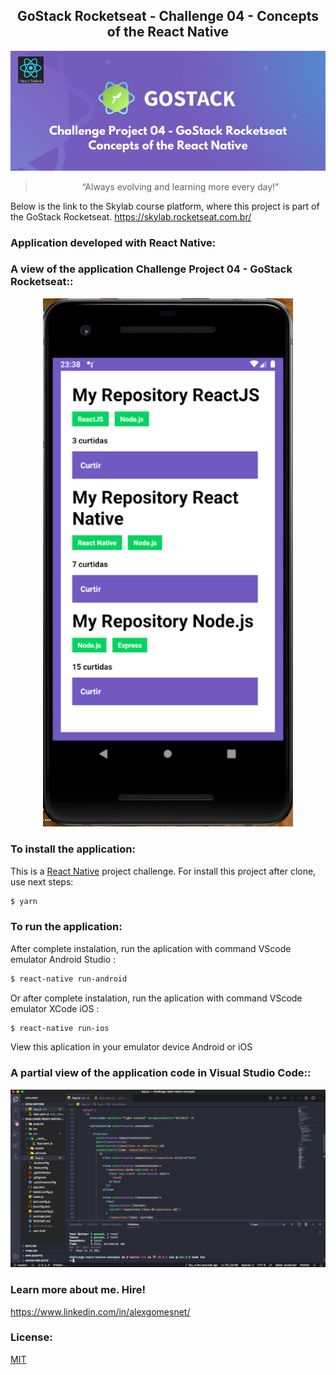 <h2 align="center"> 
  GoStack Rocketseat - Challenge 04 - Concepts of the React Native
</h2>

<p align="center">
  <img src="src/assets/img/gostack_desafio_04.png" alt="Challenge 04 - GoStack RocketSeat" width="1280">
</p>

<blockquote align="center">“Always evolving and learning more every day!”</blockquote>

<p align="center">

</p>

Below is the link to the Skylab course platform, where this project is part of the GoStack Rocketseat.
https://skylab.rocketseat.com.br/

### Application developed with React Native:

### A view of the application Challenge Project 04 - GoStack Rocketseat::

<p align="center">
  <img src="src/assets/img/view-react-native-challenge-04.png" alt="Code Challenge 04 - GoStack RocketSeat" width="400">
</p>

### To install the application:

This is a [React Native](https://reactnative.dev/) project challenge. For install this project after clone, use next steps:

```bash
$ yarn
```
### To run the application:

After complete instalation, run the aplication with command VScode emulator Android Studio :

```bash
$ react-native run-android
```

Or after complete instalation, run the aplication with command VScode emulator XCode iOS :

```bash
$ react-native run-ios
```

View this aplication in your emulator device Android or iOS

### A partial view of the application code in Visual Studio Code::

<p align="center">
  <img src="src/assets/img/visual_code_challenge_04_react_native.png" alt="Code Challenge 04 - GoStack RocketSeat" width="1280">
</p>

### Learn more about me. Hire!

  https://www.linkedin.com/in/alexgomesnet/

### License:

  [MIT](LICENSE)
